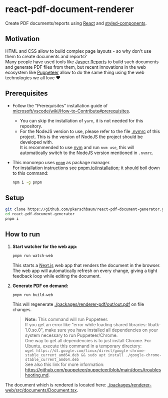 # react-pdf-document-renderer

Create PDF documents/reports using [React](https://github.com/facebook/react) and [styled-components](https://styled-components.com/).

## Motivation

HTML and CSS allow to build complex page layouts - so why don't use them to create documents and reports?  
Many people have used tools like [Jasper Reports](https://community.jaspersoft.com/) to build such documents and generate PDF files from them, but recent innovations in the web ecosystem like [Puppeteer](https://pptr.dev/) allow to do the same thing using the web technologies we all love ❤️

## Prerequisites

- Follow the "Prerequisites" installation guide of [microsoft/vscode/wiki/How-to-Contribute#prerequisites](https://github.com/microsoft/vscode/wiki/How-to-Contribute#prerequisites).
  - You can skip the installation of `yarn`, it is not needed for this repository.
  - For the NodeJS version to use, please refer to the file [.nvmrc](./.nvmrc) of this project. This is the version of NodeJS the project should be developed with.  
    It is recommended to use [nvm](https://github.com/nvm-sh/nvm) and run `nvm use`, this will automatically switch to the NodeJS version mentioned in `.nvmrc`.
- This monorepo uses [`pnpm`](https://pnpm.io/) as package manager.  
  For installation instructions see [pnpm.io/installation](https://pnpm.io/installation); it should boil down to this command:

  ```sh
  npm i -g pnpm
  ```

## Setup

```sh
git clone https://github.com/pkerschbaum/react-pdf-document-generator.git
cd react-pdf-document-generator
pnpm i
```

## How to run

1. **Start watcher for the web app:**

   ```sh
   pnpm run watch-web
   ```

   This starts a [Next.js](https://nextjs.org/) web app that renders the document in the browser. The web app will automatically refresh on every change, giving a tight feedback loop while editing the document.

1. **Generate PDF on demand:**

   ```sh
   pnpm run build-web
   ```

   This will regenerate [./packages/renderer-pdf/out/out.pdf](./packages/renderer-pdf/out/out.pdf) on file changes.

   > **Note:** This command will run Puppeteer.  
   > If you get an error like "error while loading shared libraries: libatk-1.0.so.0", make sure you have installed all dependencies on your system necessary to run Puppeteer/Chrome.  
   > One way to get all dependencies is to just install Chrome. For Ubuntu, execute this command in a temporary directory:  
   > `wget https://dl.google.com/linux/direct/google-chrome-stable_current_amd64.deb && sudo apt install ./google-chrome-stable_current_amd64.deb`  
   > See also this link for more information: <https://github.com/puppeteer/puppeteer/blob/main/docs/troubleshooting.md>.

The document which is rendered is located here: [./packages/renderer-web/src/documents/Document.tsx](./packages/documents/src/Document.tsx).
